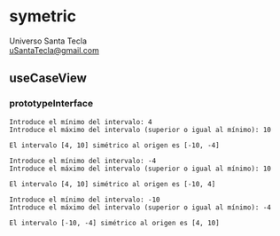 # symetric
Universo Santa Tecla  
[uSantaTecla@gmail.com](mailto:uSantaTecla@gmail.com)  


## useCaseView

### prototypeInterface

~~~
Introduce el mínimo del intervalo: 4
Introduce el máximo del intervalo (superior o igual al mínimo): 10

El intervalo [4, 10] simétrico al origen es [-10, -4]
~~~

~~~
Introduce el mínimo del intervalo: -4
Introduce el máximo del intervalo (superior o igual al mínimo): 10

El intervalo [4, 10] simétrico al origen es [-10, 4]
~~~

~~~
Introduce el mínimo del intervalo: -10
Introduce el máximo del intervalo (superior o igual al mínimo): -4

El intervalo [-10, -4] simétrico al origen es [4, 10]
~~~